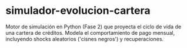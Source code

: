 # simulador-evolucion-cartera
Motor de simulación en Python (Fase 2) que proyecta el ciclo de vida de una cartera de créditos. Modela el comportamiento de pago mensual, incluyendo shocks aleatorios ('cisnes negros') y recuperaciones.
